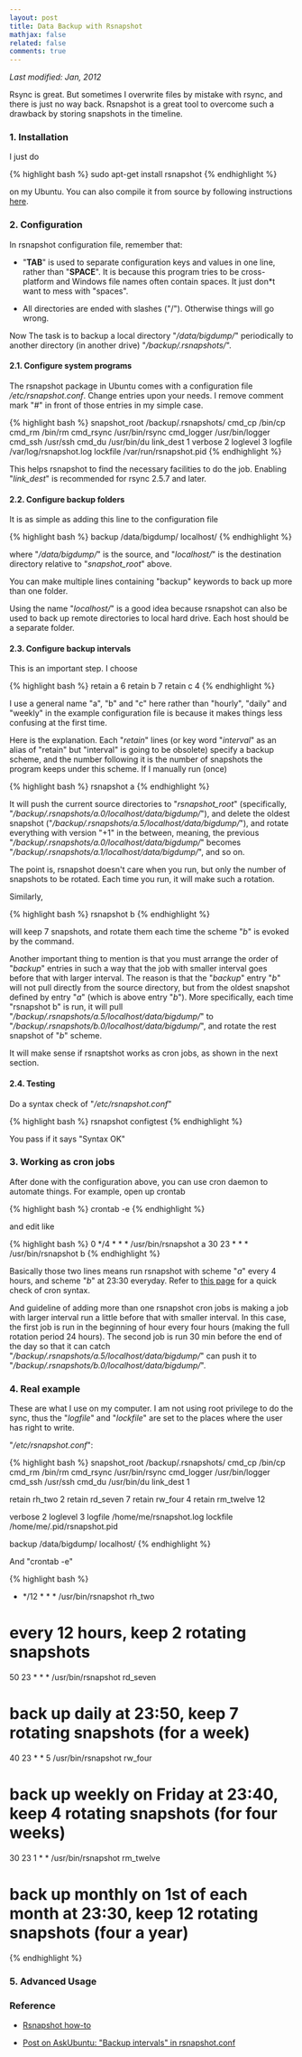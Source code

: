 ```yaml
---
layout: post
title: Data Backup with Rsnapshot
mathjax: false
related: false
comments: true
---
```


_Last modified: Jan, 2012_

Rsync is great. But sometimes I overwrite files by mistake with rsync, and there is just no way back. Rsnapshot is a great tool to overcome such a drawback by storing snapshots in the timeline. 

### 1. Installation

I just do 

{% highlight bash %}
sudo apt-get install rsnapshot
{% endhighlight %}

on my Ubuntu. You can also compile it from source by following instructions [here]({{site.baseurl}}/assets/files/wiki/rsnapshot-HOWTO.en.pdf). 


### 2. Configuration

In rsnapshot configuration file, remember that:

* "**TAB**" is used to separate configuration keys and values in one line, rather than "**SPACE**". It is because this program tries to be cross-platform and Windows file names often contain spaces. It just don*t want to mess with "spaces". 

* All directories are ended with slashes ("/"). Otherwise things will go wrong. 

Now The task is to backup a local directory "*/data/bigdump/*" periodically to another directory (in another drive) "*/backup/.rsnapshots/*". 

#### 2.1. Configure system programs

The rsnapshot package in Ubuntu comes with a configuration file */etc/rsnapshot.conf*. Change entries upon your needs. I remove comment mark "#" in front of those entries in my simple case. 

{% highlight bash %}
snapshot_root	/backup/.rsnapshots/
cmd_cp		/bin/cp
cmd_rm		/bin/rm
cmd_rsync	/usr/bin/rsync
cmd_logger	/usr/bin/logger
cmd_ssh		/usr/ssh
cmd_du		/usr/bin/du
link_dest	1
verbose		2
loglevel	3
logfile		/var/log/rsnapshot.log
lockfile	/var/run/rsnapshot.pid
{% endhighlight %}

This helps rsnapshot to find the necessary facilities to do the job. Enabling "*link_dest*" is recommended for rsync 2.5.7 and later. 


#### 2.2. Configure backup folders

It is as simple as adding this line to the configuration file

{% highlight bash %}
backup	/data/bigdump/	localhost/
{% endhighlight %}

where "*/data/bigdump/*" is the source, and "*localhost/*" is the destination directory relative to "*snapshot_root*" above. 

You can make multiple lines containing "backup" keywords to back up more than one folder. 

Using the name "*localhost/*" is a good idea because rsnapshot can also be used to back up remote directories to local hard drive. Each host should be a separate folder. 



#### 2.3. Configure backup intervals

This is an important step. I choose

{% highlight bash %}
retain	a	6
retain	b	7
retain	c	4
{% endhighlight %}

I use a general name "a", "b" and "c" here rather than "hourly", "daily" and "weekly" in the example configuration file is because it makes things less confusing at the first time. 

Here is the explanation. Each "*retain*" lines (or key word "*interval*" as an alias of "retain" but "interval" is going to be obsolete) specify a backup scheme, and the number following it is the number of snapshots the program keeps under this scheme. If I manually run (once)

{% highlight bash %}
rsnapshot a
{% endhighlight %}

It will push the current source directories to "*rsnapshot_root*" (specifically, "*/backup/.rsnapshots/a.0/localhost/data/bigdump/*"), and delete the oldest snapshot ("*/backup/.rsnapshots/a.5/localhost/data/bigdump/*"), and rotate everything with version "+1" in the between, meaning, the previous "*/backup/.rsnapshots/a.0/localhost/data/bigdump/*" becomes "*/backup/.rsnapshots/a.1/localhost/data/bigdump/*", and so on. 

The point is, rsnapshot doesn't care when you run, but only the number of snapshots to be rotated. Each time you run, it will make such a rotation. 

Similarly, 

{% highlight bash %}
rsnapshot b
{% endhighlight %}

will keep 7 snapshots, and rotate them each time the scheme "*b*" is evoked by the command. 

Another important thing to mention is that you must arrange the order of "*backup*" entries in such a way that the job with smaller interval goes before that with larger interval. The reason is that the "*backup*" entry "*b*" will not pull directly from the source directory, but from the oldest snapshot defined by entry "*a*" (which is above entry "*b*"). More specifically, each time "rsnapshot b" is run, it will pull "*/backup/.rsnapshots/a.5/localhost/data/bigdump/*" to "*/backup/.rsnapshots/b.0/localhost/data/bigdump/*", and rotate the rest snapshot of "*b*" scheme. 

It will make sense if rsnaptshot works as cron jobs, as shown in the next section.


#### 2.4. Testing

Do a syntax check of "*/etc/rsnapshot.conf*"

{% highlight bash %}
rsnapshot configtest
{% endhighlight %}

You pass if it says "Syntax OK"

### 3. Working as cron jobs

After done with the configuration above, you can use cron daemon to automate things. For example, open up crontab

{% highlight bash %}
crontab -e
{% endhighlight %}

and edit like

{% highlight bash %}
0 */4 * * *   /usr/bin/rsnapshot a
30 23 * * *   /usr/bin/rsnapshot b
{% endhighlight %}

Basically those two lines means run rsnapshot with scheme "*a*" every 4 hours, and scheme "*b*" at 23:30 everyday. Refer to [this page]({{site.baseurl}}/docs/quickref/cron.html) for a quick check of cron syntax.

And guideline of adding more than one rsnapshot cron jobs is making a job with larger interval run a little before that with smaller interval. In this case, the first job is run in the beginning of hour every four hours (making the full rotation period 24 hours). The second job is run 30 min before the end of the day so that it can catch "*/backup/.rsnapshots/a.5/localhost/data/bigdump/*" can push it to "*/backup/.rsnapshots/b.0/localhost/data/bigdump/*". 

### 4. Real example

These are what I use on my computer. I am not using root privilege to do the sync, thus the "*logfile*" and "*lockfile*" are set to the places where the user has right to write. 

"*/etc/rsnapshot.conf*": 

{% highlight bash %}
snapshot_root	/backup/.rsnapshots/
cmd_cp		/bin/cp
cmd_rm		/bin/rm
cmd_rsync	/usr/bin/rsync
cmd_logger	/usr/bin/logger
cmd_ssh		/usr/ssh
cmd_du		/usr/bin/du
link_dest	1

retain		rh_two	2
retain		rd_seven	7
retain		rw_four		4
retain		rm_twelve	12

verbose		2
loglevel	3
logfile		/home/me/rsnapshot.log
lockfile	/home/me/.pid/rsnapshot.pid

backup		/data/bigdump/	localhost/
{% endhighlight %}


And "crontab -e"

{% highlight bash %}
* */12 * * *   /usr/bin/rsnapshot rh_two
# every 12 hours, keep 2 rotating snapshots

50 23  * * *   /usr/bin/rsnapshot rd_seven
# back up daily at 23:50, keep 7 rotating snapshots (for a week)

40 23  * * 5   /usr/bin/rsnapshot rw_four
# back up weekly on Friday at 23:40, keep 4 rotating snapshots (for four weeks)

30 23  1 * *  /usr/bin/rsnapshot rm_twelve
# back up monthly on 1st of each month at 23:30, keep 12 rotating snapshots (four a year)
{% endhighlight %}


### 5. Advanced Usage

### Reference

* [Rsnapshot how-to](http://rsnapshot.org/howto/1.2/rsnapshot-HOWTO.en.html)

* [Post on AskUbuntu: "Backup intervals" in rsnapshot.conf](http://askubuntu.com/questions/20600/backup-intervals-in-rsnapshot-conf)
